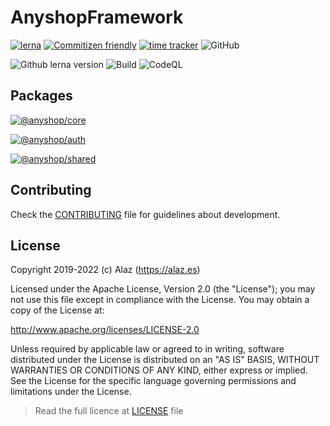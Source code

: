 # AnyshopFramework

[![lerna](https://img.shields.io/badge/maintained%20with-lerna-cc00ff.svg)](https://lerna.js.org/)
[![Commitizen friendly](https://img.shields.io/badge/commitizen-friendly-brightgreen.svg)](http://commitizen.github.io/cz-cli/)
[![time tracker](https://wakatime.com/badge/github/alazes/anyshop-framework.svg)](https://wakatime.com/badge/github/alazes/anyshop-framework)
![GitHub](https://img.shields.io/github/license/alazes/anyshop-framework)

![Github lerna version](https://img.shields.io/github/lerna-json/v/alazes/anyshop-framework/main)
![Build](https://github.com/alazes/anyshop-framework/workflows/Build/badge.svg?branch=main)
![CodeQL](https://github.com/alazes/anyshop-framework/workflows/CodeQL/badge.svg?branch=main)

<!--  -->

## Packages

[![@anyshop/core](https://img.shields.io/npm/v/@anyshop/core?label=@anyshop/core&labelColor=white&color=blue&style=plastic&logo=ionic)](https://www.npmjs.com/package/@anyshop/core)

[![@anyshop/auth](https://img.shields.io/npm/v/@anyshop/auth?label=@anyshop/auth&labelColor=white&color=blue&style=plastic&logo=ionic)](https://www.npmjs.com/package/@anyshop/auth)

[![@anyshop/shared](https://img.shields.io/npm/v/@anyshop/shared?label=@anyshop/shared&labelColor=white&color=blue&style=plastic&logo=ionic)](https://www.npmjs.com/package/@anyshop/shared)

## Contributing

Check the [CONTRIBUTING](.github/CONTRIBUTING.md) file for guidelines about development.

## License

Copyright 2019-2022 (c) Alaz (https://alaz.es)

Licensed under the Apache License, Version 2.0 (the "License");
you may not use this file except in compliance with the License.
You may obtain a copy of the License at:

http://www.apache.org/licenses/LICENSE-2.0

Unless required by applicable law or agreed to in writing, software
distributed under the License is distributed on an "AS IS" BASIS,
WITHOUT WARRANTIES OR CONDITIONS OF ANY KIND, either express or implied.
See the License for the specific language governing permissions and
limitations under the License.

> Read the full licence at [LICENSE](./LICENSE) file
